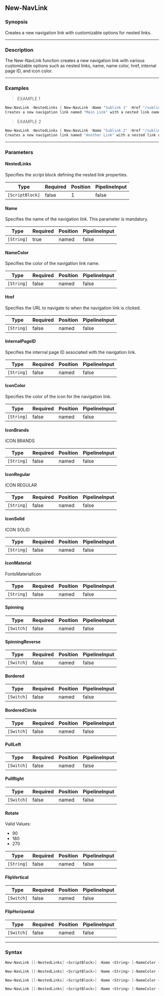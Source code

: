 New-NavLink
-----------

### Synopsis
Creates a new navigation link with customizable options for nested links.

---

### Description

The New-NavLink function creates a new navigation link with various customizable options such as nested links, name, name color, href, internal page ID, and icon color.

---

### Examples
> EXAMPLE 1

```PowerShell
New-NavLink -NestedLinks { New-NavLink -Name "Sublink 1" -Href "/sublink1" } -Name "Main Link" -NameColor "blue" -Href "/mainlink" -InternalPageID "main" -IconColor "green"
Creates a new navigation link named "Main Link" with a nested link named "Sublink 1" in blue name color, green icon color, navigating to "/mainlink" with internal page ID "main".
```
> EXAMPLE 2

```PowerShell
New-NavLink -NestedLinks { New-NavLink -Name "Sublink 2" -Href "/sublink2" } -Name "Another Link" -NameColor "red" -Href "/anotherlink" -InternalPageID "another" -IconColor "yellow"
Creates a new navigation link named "Another Link" with a nested link named "Sublink 2" in red name color, yellow icon color, navigating to "/anotherlink" with internal page ID "another".
```

---

### Parameters
#### **NestedLinks**
Specifies the script block defining the nested link properties.

|Type           |Required|Position|PipelineInput|
|---------------|--------|--------|-------------|
|`[ScriptBlock]`|false   |1       |false        |

#### **Name**
Specifies the name of the navigation link. This parameter is mandatory.

|Type      |Required|Position|PipelineInput|
|----------|--------|--------|-------------|
|`[String]`|true    |named   |false        |

#### **NameColor**
Specifies the color of the navigation link name.

|Type      |Required|Position|PipelineInput|
|----------|--------|--------|-------------|
|`[String]`|false   |named   |false        |

#### **Href**
Specifies the URL to navigate to when the navigation link is clicked.

|Type      |Required|Position|PipelineInput|
|----------|--------|--------|-------------|
|`[String]`|false   |named   |false        |

#### **InternalPageID**
Specifies the internal page ID associated with the navigation link.

|Type      |Required|Position|PipelineInput|
|----------|--------|--------|-------------|
|`[String]`|false   |named   |false        |

#### **IconColor**
Specifies the color of the icon for the navigation link.

|Type      |Required|Position|PipelineInput|
|----------|--------|--------|-------------|
|`[String]`|false   |named   |false        |

#### **IconBrands**
ICON BRANDS

|Type      |Required|Position|PipelineInput|
|----------|--------|--------|-------------|
|`[String]`|false   |named   |false        |

#### **IconRegular**
ICON REGULAR

|Type      |Required|Position|PipelineInput|
|----------|--------|--------|-------------|
|`[String]`|false   |named   |false        |

#### **IconSolid**
ICON SOLID

|Type      |Required|Position|PipelineInput|
|----------|--------|--------|-------------|
|`[String]`|false   |named   |false        |

#### **IconMaterial**
FontsMaterialIcon

|Type      |Required|Position|PipelineInput|
|----------|--------|--------|-------------|
|`[String]`|false   |named   |false        |

#### **Spinning**

|Type      |Required|Position|PipelineInput|
|----------|--------|--------|-------------|
|`[Switch]`|false   |named   |false        |

#### **SpinningReverse**

|Type      |Required|Position|PipelineInput|
|----------|--------|--------|-------------|
|`[Switch]`|false   |named   |false        |

#### **Bordered**

|Type      |Required|Position|PipelineInput|
|----------|--------|--------|-------------|
|`[Switch]`|false   |named   |false        |

#### **BorderedCircle**

|Type      |Required|Position|PipelineInput|
|----------|--------|--------|-------------|
|`[Switch]`|false   |named   |false        |

#### **PullLeft**

|Type      |Required|Position|PipelineInput|
|----------|--------|--------|-------------|
|`[Switch]`|false   |named   |false        |

#### **PullRight**

|Type      |Required|Position|PipelineInput|
|----------|--------|--------|-------------|
|`[Switch]`|false   |named   |false        |

#### **Rotate**

Valid Values:

* 90
* 180
* 270

|Type      |Required|Position|PipelineInput|
|----------|--------|--------|-------------|
|`[String]`|false   |named   |false        |

#### **FlipVertical**

|Type      |Required|Position|PipelineInput|
|----------|--------|--------|-------------|
|`[Switch]`|false   |named   |false        |

#### **FlipHorizontal**

|Type      |Required|Position|PipelineInput|
|----------|--------|--------|-------------|
|`[Switch]`|false   |named   |false        |

---

### Syntax
```PowerShell
New-NavLink [[-NestedLinks] <ScriptBlock>] -Name <String> [-NameColor <String>] [-Href <String>] [-InternalPageID <String>] [-IconColor <String>] [-IconSolid <String>] [<CommonParameters>]
```
```PowerShell
New-NavLink [[-NestedLinks] <ScriptBlock>] -Name <String> [-NameColor <String>] [-Href <String>] [-InternalPageID <String>] [-IconColor <String>] [-IconMaterial <String>] [-Spinning] [-SpinningReverse] [-Bordered] [-BorderedCircle] [-PullLeft] [-PullRight] [-Rotate <String>] [-FlipVertical] [-FlipHorizontal] [<CommonParameters>]
```
```PowerShell
New-NavLink [[-NestedLinks] <ScriptBlock>] -Name <String> [-NameColor <String>] [-Href <String>] [-InternalPageID <String>] [-IconColor <String>] [-IconRegular <String>] [<CommonParameters>]
```
```PowerShell
New-NavLink [[-NestedLinks] <ScriptBlock>] -Name <String> [-NameColor <String>] [-Href <String>] [-InternalPageID <String>] [-IconColor <String>] [-IconBrands <String>] [<CommonParameters>]
```
